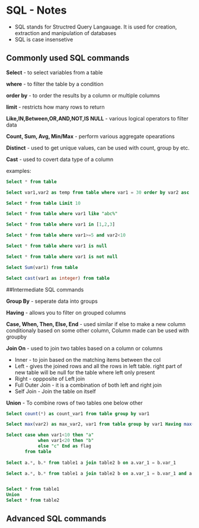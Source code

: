 # SQL - Notes

* SQL stands for Structred Query Langauage. It is used for creation, extraction and manipulation of databases
* SQL is case insensetive


## Commonly used SQL commands

**Select** - to select variables from a table

**where** - to filter the table by a condition

**order by** - to order the results by a column or multiple columns

**limit** - restricts how many rows to return

**Like,IN,Between,OR,AND,NOT,IS NULL** - various logical operators to filter data

**Count, Sum, Avg, Min/Max** - perform various aggregate opearations

**Distinct** - used to get unique values, can be used with count, group by etc.

**Cast** - used to covert data type of a column



examples:

```sql
Select * from table

Select var1,var2 as temp from table where var1 = 30 order by var2 asc

Select * from table Limit 10

Select * from table where var1 like "abc%"

Select * from table where var1 in [1,2,3]

Select * from table where var1>=5 and var2<10

Select * from table where var1 is null

Select * from table where var1 is not null

Select Sum(var1) from table

Select cast(var1 as integer) from table 

```

##Intermediate SQL commands

**Group By** - seperate data into groups

**Having** - allows you to filter on grouped columns

**Case, When, Then, Else, End** - used similar if else  to make a new column conditionaly based on some other column, Column made can be used with groupby

**Join On** - used to join two tables based on a column or columns
  * Inner - to join based on the matching items between the col
  * Left - gives the joined rows and all the rows in left table. right part of new table will be null for the table where left only present
  * Right - oppposite of Left join
  * Full Outer Join - it is a combination of both left and right join
  * Self Join - Join the table on itself
  
**Union** - To combine rows of two tables one below other



```sql
Select count(*) as count_var1 from table group by var1

Select max(var2) as max_var2, var1 from table group by var1 Having max(var2) <10

Select case when var1<10 then "a"
            when var1<20 then "b"
            else "c" End as flag
       from table
  
Select a.*, b.* from table1 a join table2 b on a.var_1 = b.var_1

Select a.*, b.* from table1 a join table2 b on a.var_1 = b.var_1 and a.var_2 = b.var_2


Select * from table1
Union
Select * from table2

```

## Advanced SQL commands





